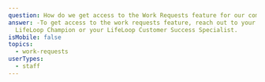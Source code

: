 ```yaml
---
question: How do we get access to the Work Requests feature for our community?
answer: -To get access to the work requests feature, reach out to your community
  LifeLoop Champion or your LifeLoop Customer Success Specialist.
isMobile: false
topics:
  - work-requests
userTypes:
  - staff
---
```


